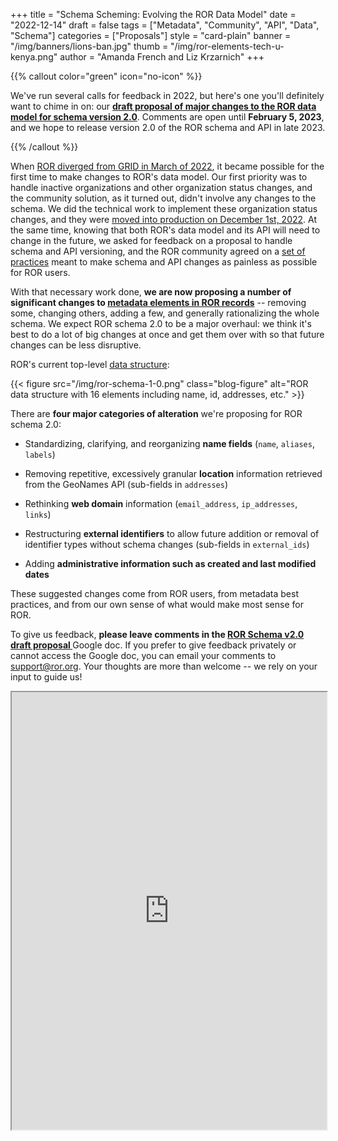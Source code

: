 +++
title = "Schema Scheming: Evolving the ROR Data Model"
date = "2022-12-14"
draft = false
tags = ["Metadata", "Community", "API", "Data", "Schema"]
categories = ["Proposals"]
style = "card-plain"
banner = "/img/banners/lions-ban.jpg"
thumb = "/img/ror-elements-tech-u-kenya.png"
author = "Amanda French and Liz Krzarnich"
+++

{{% callout color="green" icon="no-icon" %}} 

We've run several calls for feedback in 2022, but here's one you'll definitely want to chime in on: our **[draft proposal of major changes to the ROR data model for schema version 2.0](https://docs.google.com/document/d/1JNDMoKmjR2y0quWXwFfoJTsIttbltJVN0l5Wddw1cIk/edit?usp=sharing)**. Comments are open until **February 5, 2023**, and we hope to release version 2.0 of the ROR schema and API in late 2023.

{{% /callout %}} 


When [ROR diverged from GRID in March of 2022](https://ror.org/blog/2022-03-17-first-independent-release), it became possible for the first time to make changes to ROR's data model. Our first priority was to handle inactive organizations and other organization status changes, and the community solution, as it turned out, didn't involve any changes to the schema. We did the technical work to implement these organization status changes, and they were [moved into production on December 1st, 2022](https://ror.org/blog/2022-12-07-handling-org-status/). At the same time, knowing that both ROR's data model and its API will need to change in the future, we asked for feedback on a proposal to handle schema and API versioning, and the ROR community agreed on a [set of practices](https://docs.google.com/document/d/18nl6pq0kdCU5ApcdbNjKnV7xHIw9eEY7DJG1WHjaLSs/edit?usp=sharing) meant to make schema and API changes as painless as possible for ROR users.

With that necessary work done, **we are now proposing a number of significant changes to [metadata elements in ROR records](https://ror.readme.io/docs/data-structure)** -- removing some, changing others, adding a few, and generally rationalizing the whole schema. We expect ROR schema 2.0 to be a major overhaul: we think it's best to do a lot of big changes at once and get them over with so that future changes can be less disruptive.

ROR's current top-level [data structure](https://ror.readme.io/docs/data-structure):

{{< figure src="/img/ror-schema-1-0.png" class="blog-figure" alt="ROR data structure with 16 elements including name, id, addresses, etc." >}}

There are **four major categories of alteration** we're proposing for ROR schema 2.0:

-   Standardizing, clarifying, and reorganizing **name fields** (`name`, `aliases`, `labels`)

-   Removing repetitive, excessively granular **location** information retrieved from the GeoNames API (sub-fields in `addresses`)

-   Rethinking **web domain** information (`email_address`, `ip_addresses`, `links`)

-   Restructuring **external identifiers** to allow future addition or removal of identifier types without schema changes (sub-fields in `external_ids`)

-   Adding **administrative information such as created and last modified dates** 

These suggested changes come from ROR users, from metadata best practices, and from our own sense of what would make most sense for ROR. 

To give us feedback, **please leave comments in the [ROR Schema v2.0 draft proposal ](https://docs.google.com/document/d/1JNDMoKmjR2y0quWXwFfoJTsIttbltJVN0l5Wddw1cIk/edit?usp=sharing)** Google doc. If you prefer to give feedback privately or cannot access the Google doc, you can email your comments to [support@ror.org](mailto:support@ror.org). Your thoughts are more than welcome -- we rely on your input to guide us!

<iframe src="https://docs.google.com/document/d/e/2PACX-1vR0k1VZwRDO7fF6c9R0FJWRa2Dpjedn_5IXkjdjjYbBKSgsqUA6UTVPufFrvcqsXnQiJa2wwjK1tfMH/pub?embedded=true" width="100%" height="700px"></iframe>
